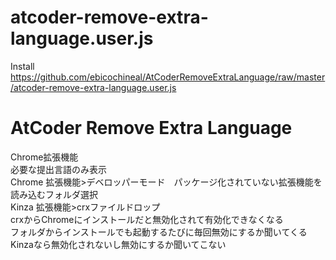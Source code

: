 # atcoder-remove-extra-language.user.js
Install  
https://github.com/ebicochineal/AtCoderRemoveExtraLanguage/raw/master/atcoder-remove-extra-language.user.js


# AtCoder Remove Extra Language
Chrome拡張機能  
必要な提出言語のみ表示  
Chrome 拡張機能>デベロッパーモード　パッケージ化されていない拡張機能を読み込むフォルダ選択  
Kinza 拡張機能>crxファイルドロップ  
crxからChromeにインストールだと無効化されて有効化できなくなる  
フォルダからインストールでも起動するたびに毎回無効にするか聞いてくる  
Kinzaなら無効化されないし無効にするか聞いてこない  